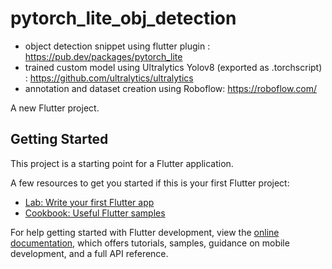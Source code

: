 # pytorch_lite_obj_detection
- object detection snippet using flutter plugin : https://pub.dev/packages/pytorch_lite
- trained custom model using Ultralytics Yolov8 (exported as .torchscript) : https://github.com/ultralytics/ultralytics
- annotation and dataset creation using Roboflow: https://roboflow.com/

A new Flutter project.

## Getting Started

This project is a starting point for a Flutter application.

A few resources to get you started if this is your first Flutter project:

- [Lab: Write your first Flutter app](https://docs.flutter.dev/get-started/codelab)
- [Cookbook: Useful Flutter samples](https://docs.flutter.dev/cookbook)

For help getting started with Flutter development, view the
[online documentation](https://docs.flutter.dev/), which offers tutorials,
samples, guidance on mobile development, and a full API reference.

